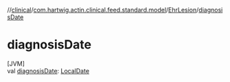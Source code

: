 //[clinical](../../../index.md)/[com.hartwig.actin.clinical.feed.standard.model](../index.md)/[EhrLesion](index.md)/[diagnosisDate](diagnosis-date.md)

# diagnosisDate

[JVM]\
val [diagnosisDate](diagnosis-date.md): [LocalDate](https://docs.oracle.com/javase/8/docs/api/java/time/LocalDate.html)
